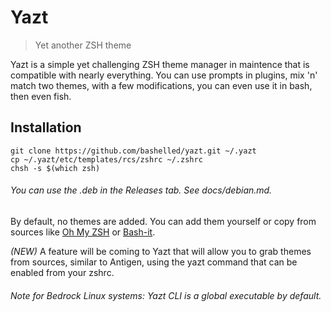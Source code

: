 # Yazt
> Yet another ZSH theme 

Yazt is a simple yet challenging ZSH theme manager in maintence that is compatible with nearly everything. You can use prompts in plugins, mix 'n' match two themes, with a few modifications, you can even use it in bash, then even fish.

## Installation
```
git clone https://github.com/bashelled/yazt.git ~/.yazt
cp ~/.yazt/etc/templates/rcs/zshrc ~/.zshrc
chsh -s $(which zsh)
```
###### You can use the .deb in the Releases tab. See docs/debian.md.

By default, no themes are added. You can add them yourself or copy from sources like [Oh My ZSH](ohmyz.sh) or [Bash-it](https://github.com/Bash-it/bash-it).

*(NEW)* A feature will be coming to Yazt that will allow you to grab themes from sources, similar to Antigen, using the yazt command that can be enabled from your zshrc.
###### Note for Bedrock Linux systems: Yazt CLI is a global executable by default.
